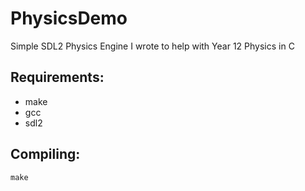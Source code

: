 # PhysicsDemo
Simple SDL2 Physics Engine I wrote to help with Year 12 Physics in C

## Requirements:
* make
* gcc
* sdl2

## Compiling:
`make`
